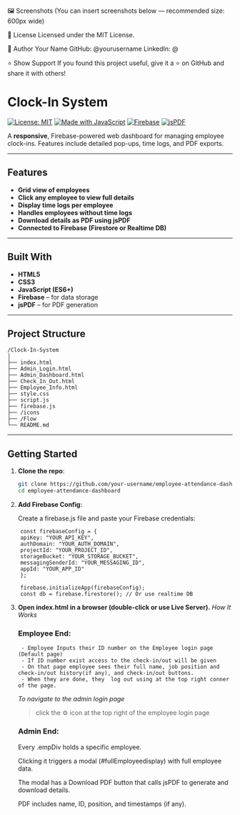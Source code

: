 





🖼️ Screenshots
(You can insert screenshots below — recommended size: 600px wide)

📃 License
Licensed under the MIT License.

👤 Author
Your Name
GitHub: @yourusername
LinkedIn: @

⭐ Show Support
If you found this project useful, give it a ⭐ on GitHub and share it with others!


#  Clock-In System

[![License: MIT](https://img.shields.io/badge/License-MIT-blue.svg)](LICENSE)
[![Made with JavaScript](https://img.shields.io/badge/Made%20with-JavaScript-yellow)](https://developer.mozilla.org/en-US/docs/Web/JavaScript)
[![Firebase](https://img.shields.io/badge/Backend-Firebase-orange)](https://firebase.google.com/)
[![jsPDF](https://img.shields.io/badge/PDF-jsPDF-green)](https://github.com/parallax/jsPDF)

A **responsive**, Firebase-powered web dashboard for managing employee clock-ins. Features include detailed pop-ups, time logs, and PDF exports.

---

##  Features

-  **Grid view of employees**
-  **Click any employee to view full details**
-  **Display time logs per employee**
-  **Handles employees without time logs**
-  **Download details as PDF using jsPDF**
-  **Connected to Firebase (Firestore or Realtime DB)**

---

##  Built With

- **HTML5**  
- **CSS3**  
- **JavaScript (ES6+)**  
- **Firebase** – for data storage  
- **jsPDF** – for PDF generation  

---

## Project Structure

```plaintext
/Clock-In-System
│
├── index.html  
├── Admin_Login.html  
├── Admin_Dashboard.html  
├── Check_In_Out.html
├── Employee_Info.html       
├── style.css          
├── script.js          
├── firebase.js        
├── /icons
├── /Flow              
└── README.md
```
---

## Getting Started

1. **Clone the repo**:
   ```bash
   git clone https://github.com/your-username/employee-attendance-dashboard.git
   cd employee-attendance-dashboard

2. **Add Firebase Config**:

    Create a firebase.js file and paste your Firebase credentials:
```
    const firebaseConfig = {
    apiKey: "YOUR_API_KEY",
    authDomain: "YOUR_AUTH_DOMAIN",
    projectId: "YOUR_PROJECT_ID",
    storageBucket: "YOUR_STORAGE_BUCKET",
    messagingSenderId: "YOUR_MESSAGING_ID",
    appId: "YOUR_APP_ID"
    };

    firebase.initializeApp(firebaseConfig);
    const db = firebase.firestore(); // Or use realtime DB

```

3. **Open index.html in a browser (double-click or use Live Server).**
    *How It Works*
    ### Employee End: 
        - Employee Inputs their ID number on the Employee login page (Default page)
        - If ID number exist access to the check-in/out will be given
        - On that page employee sees their full name, job position and check-in/out history(if any), and check-in/out buttons. 
        - When they are done, they  log out using at the top right conner of the page. 

    *To navigate to the admin login page*
    > click the ⚙ icon at the top right of the employee login page
    
        
    ### Admin End:
    
    
        


    Every .empDiv holds a specific employee.

    Clicking it triggers a modal (#fullEmployeedisplay) with full employee data.

    The modal has a Download PDF button that calls jsPDF to generate and download details.

    PDF includes name, ID, position, and timestamps (if any).